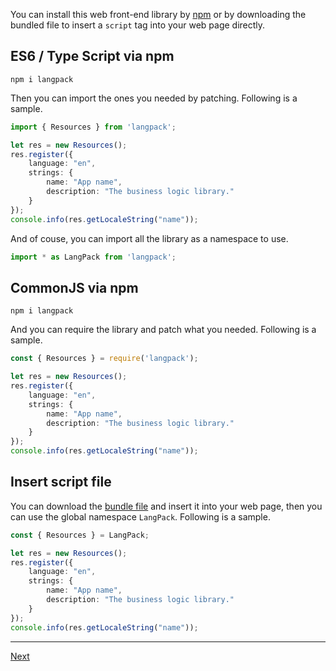 You can install this web front-end library by [npm](https://www.npmjs.com/package/langpack) or by downloading the bundled file to insert a `script` tag into your web page directly.

## ES6 / Type Script via npm

```
npm i langpack
```

Then you can import the ones you needed by patching. Following is a sample.

```typescript
import { Resources } from 'langpack';

let res = new Resources();
res.register({
    language: "en",
    strings: {
        name: "App name",
        description: "The business logic library."
    }
});
console.info(res.getLocaleString("name"));
```

And of couse, you can import all the library as a namespace to use.

```typescript
import * as LangPack from 'langpack';
```

## CommonJS via npm

```
npm i langpack
```

And you can require the library and patch what you needed. Following is a sample.

```typescript
const { Resources } = require('langpack');

let res = new Resources();
res.register({
    language: "en",
    strings: {
        name: "App name",
        description: "The business logic library."
    }
});
console.info(res.getLocaleString("name"));
```

## Insert script file

You can download the [bundle file](https://raw.githubusercontent.com/compositejs/langpack/master/dist/index.js) and insert it into your web page, then you can use the global namespace `LangPack`. Following is a sample.

```typescript
const { Resources } = LangPack;

let res = new Resources();
res.register({
    language: "en",
    strings: {
        name: "App name",
        description: "The business logic library."
    }
});
console.info(res.getLocaleString("name"));
```

---

[Next](./localization)
